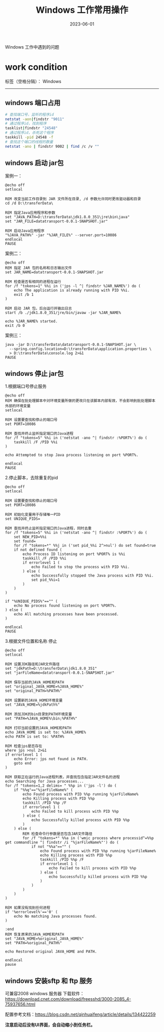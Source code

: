 ﻿---
title: Windows 工作常用操作
# icon: pen-to-square
date: 2023-06-01
order: 1
lastUpdated: true
category:
  - 6.windows

tag:
  - Java
  - Spring
  - Springboot
  - Shell
permalinkPattern: :year/:month/:day/:slug.html
---

Windows 工作中遇到的问题
<!-- more -->
# work condition

标签（空格分隔）： Windows

---
## windows 端口占用
```sh
# 查找端口号，监听的程序id
netstat -aon|findstr "9011"
# 通过程序id，找到程序
tasklist|findstr "24548"
# 通过程序id，杀死这个程序
taskkill -pid 24548 -f
# 查找这个端口的线程的数量
netstat -ano | findstr 9002 | find /c /v ""
```

## windows 启动 jar包

案例一：
```shell
@echo off
setlocal

REM 改变当前工作目录到 JAR 文件所在目录, /d 参数允许同时更改驱动器和目录
cd /d D:\transferData\

REM 指定Java应用程序和参数
set "JAVA_PATH=D:\transferData\jdk1.8.0_351\jre\bin\java"
set "JAR_FILE=datatransport-0.0.1-SNAPSHOT.jar"

REM 启动Java应用程序
"%JAVA_PATH%" -jar "%JAR_FILE%" --server.port=10086
endlocal
PAUSE
```


案例二：
```shell
@echo off
REM 指定 JAR 包的名称和日志输出文件
set JAR_NAME=datatransport-0.0.1-SNAPSHOT.jar

REM 检查是否有相同的进程在运行
for /f "tokens=1" %%i in ('jps -l ^| findstr %JAR_NAME%') do (
    echo The application is already running with PID %%i.
    exit /b 1
)

REM 启动 JAR 包，后台运行并输出日志
start /b ./jdk1.8.0_351/jre/bin/javaw -jar %JAR_NAME%

echo %JAR_NAME% started.
exit /b 0
```
案例三：
```shell
java -jar D:\transferData\datatransport-0.0.1-SNAPSHOT.jar \
  --spring.config.location=D:\transferData\application.properties \
  > D:\transferData\console.log 2>&1
PAUSE
```
## windows 停止 jar包
1.根据端口号停止服务
```shell
@echo off
REM 确保在批处理脚本中对环境变量所做的更改只在该脚本内部有效，不会影响到批处理脚本外部的环境变量
setlocal

REM 设置要查找和停止的端口号
set PORT=10086

REM 查找并终止监听指定端口的Java进程
for /f "tokens=5" %%i in ('netstat -ano ^| findstr :%PORT%') do (
    taskkill /F /PID %%i
)

echo Attempted to stop Java process listening on port %PORT%.

endlocal
PAUSE
```
2.停止脚本，去除重复的pid
```shell
@echo off
setlocal

REM 设置要查找和停止的端口号
set PORT=10086

REM 初始化变量用于存储唯一PID
set UNIQUE_PIDS=

REM 查找并终止监听指定端口的Java进程，同时去重
for /f "tokens=5" %%i in ('netstat -ano ^| findstr :%PORT%') do (
    set NEW_PID=%%i
    set found=
    for /f "tokens=*" %%j in ('set pid_%%i 2^>nul') do set found=true
    if not defined found (
        echo Process ID listening on port %PORT% is %%i
        taskkill /F /PID %%i
        if errorlevel 1 (
            echo Failed to stop the process with PID %%i.
        ) else (
            echo Successfully stopped the Java process with PID %%i.
            set pid_%%i=1
        )
    )
)

if "%UNIQUE_PIDS%"=="" (
    echo No process found listening on port %PORT%.
) else (
    echo All matching processes have been processed.
)

endlocal
PAUSE
```
3.根据文件位置和名称 停止
```shell
@echo off
setlocal

REM 设置JDK路径和JAR文件路径
set "jdkPath=D:\transferData\jdk1.8.0_351"
set "jarFileName=datatransport-0.0.1-SNAPSHOT.jar"

REM 保存当前的JAVA_HOME和PATH
set "original_JAVA_HOME=%JAVA_HOME%"
set "original_PATH=%PATH%"

REM 设置新的JAVA_HOME环境变量
set "JAVA_HOME=%jdkPath%"

REM 添加JDK的bin目录到PATH环境变量
set "PATH=%JAVA_HOME%\bin;%PATH%"

REM 打印当前设置的JAVA_HOME和PATH
echo JAVA_HOME is set to: %JAVA_HOME%
echo PATH is set to: %PATH%

REM 检查jps是否存在
where jps >nul 2>&1
if errorlevel 1 (
    echo Error: jps not found in PATH.
    goto end
)

REM 获取正在运行的Java进程列表，并查找包含指定JAR文件名的进程
echo Searching for Java processes...
for /f "tokens=1,2 delims= " %%p in ('jps -l') do (
    if "%%q"=="%jarFileName%" (
        echo Found process with PID %%p running %jarFileName%
        echo Killing process with PID %%p
        taskkill /PID %%p /F
        if errorlevel 1 (
            echo Failed to kill process with PID %%p
        ) else (
            echo Successfully killed process with PID %%p
        )
    ) else (
        REM 检查命令行参数是否包含JAR文件路径
        for /f "tokens=*" %%a in ('wmic process where processid^=%%p get commandline ^| findstr /i "%jarFileName%"') do (
            if not "%%a"=="" (
                echo Found process with PID %%p running %jarFileName%
                echo Killing process with PID %%p
                taskkill /PID %%p /F
                if errorlevel 1 (
                    echo Failed to kill process with PID %%p
                ) else (
                    echo Successfully killed process with PID %%p
                )
            )
        )
    )
)

REM 如果没有找到任何进程
if '%errorlevel%'=='0' (
    echo No matching Java processes found.
)

:end
REM 恢复原来的JAVA_HOME和PATH
set "JAVA_HOME=%original_JAVA_HOME%"
set "PATH=%original_PATH%"

echo Restored original JAVA_HOME and PATH.

endlocal
pause
```

## windows 安装sftp 和 ftp 服务

可兼容2008 windows 服务器
下载软件：https://download.cnet.com/download/freesshd/3000-2085_4-75937656.html

配置参考文档：https://blog.csdn.net/qinhuaifeng/article/details/134422259


**注意启动后没有UI界面，会自动缩小到任务栏。**